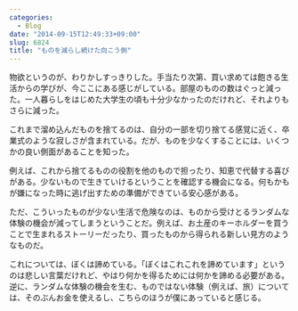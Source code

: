 ```yaml
---
categories:
  - Blog
date: "2014-09-15T12:49:33+09:00"
slug: 6824
title: "ものを減らし続けた向こう側"
---
```


物欲というのが、わりかしすっきりした。手当たり次第、買い求めては飽きる生活からの学びが、今ここにある感じがしている。部屋のものの数はぐっと減った。一人暮らしをはじめた大学生の頃も十分少なかったのだけれど、それよりもさらに減った。

これまで溜め込んだものを捨てるのは、自分の一部を切り捨てる感覚に近く、卒業式のような寂しさが含まれている。だが、ものを少なくすることには、いくつかの良い側面があることを知った。

例えば、これから捨てるものの役割を他のもので担ったり、知恵で代替する喜びがある。少ないもので生きていけるということを確認する機会になる。何もかもが嫌になった時に逃げ出すための準備ができている安心感がある。

ただ、こういったものが少ない生活で危険なのは、ものから受けとるランダムな体験の機会が減ってしまうということだ。例えば、お土産のキーホルダーを買うことで生まれるストーリーだったり、買ったものから得られる新しい見方のようなものだ。

これについては、ぼくは諦めている。「ぼくはこれこれを諦めています」というのは悲しい言葉だけれど、やはり何かを得るためには何かを諦める必要がある。逆に、ランダムな体験の機会を生む、ものではない体験（例えば、旅）については、そのぶんお金を使えるし、こちらのほうが僕にあっていると感じる。

<amazon id="4905447194" title="スマートサイジング" src="https://images-na.ssl-images-amazon.com/images/I/41tztVKHV-L._SL160_.jpg">
